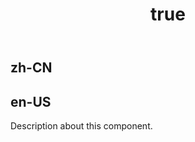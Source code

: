 ﻿---
order: 0
title:
  zh-CN: 深色模式
  en-US: Dark Mode
---

## zh-CN



## en-US

Description about this component.